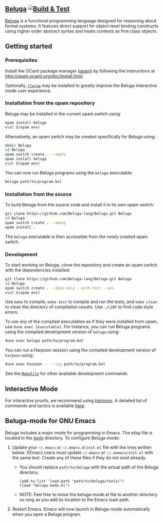 ## [Beluga](http://complogic.cs.mcgill.ca/beluga/ "Beluga home page")  [![Build & Test](https://github.com/Beluga-lang/Beluga/actions/workflows/build-and-test.yml/badge.svg)](https://github.com/Beluga-lang/Beluga/actions/workflows/build-and-test.yml)

[Beluga](http://complogic.cs.mcgill.ca/beluga/ "Beluga home page") is a functional programming language designed for reasoning about formal systems.
It features direct support for object-level binding constructs using higher order abstract syntax and treats contexts as first class objects.

## Getting started

### Prerequisites

Install the OCaml package manager ([opam](http://opam.ocaml.org/)) by following the instructions at <http://opam.ocaml.org/doc/Install.html>.

Optionally, [`rlwrap`](https://github.com/hanslub42/rlwrap) may be installed to greatly improve the Beluga interactive mode user experience.

### Installation from the opam repository

Beluga may be installed in the current opam switch using:

```bash
opam install beluga
eval $(opam env)
```

Alternatively, an opam switch may be created specifically for Beluga using:

```bash
mkdir Beluga
cd Beluga
opam switch create . --empty
opam install beluga
eval $(opam env)
```

You can now run Beluga programs using the `beluga` executable:

```bash
beluga path/to/program.bel
```

### Installation from the source

To build Beluga from the source code and install it in its own opam switch:

```bash
git clone https://github.com/Beluga-lang/Beluga.git Beluga
cd Beluga
opam switch create . --empty
opam install .
```

The `beluga` executable is then accessible from the newly created opam switch.

### Development

To start working on Beluga, clone the repository and create an opam switch with the dependencies installed:

```bash
git clone https://github.com/Beluga-lang/Beluga.git Beluga
cd Beluga
opam switch create . --deps-only --with-test --yes
eval $(opam env)
```

Use `make` to compile, `make test` to compile and run the tests, and `make clean` to clean the directory of compilation results.
Use `./LINT` to find code style errors.

To use any of the compiled executables as if they were installed from opam, use `dune exec [executable]`.
For instance, you can run Beluga programs using the compiled development version of `beluga` using:

```bash
dune exec beluga path/to/program.bel
```

You can run a Harpoon session using the compiled development version of `harpoon` using:

```bash
dune exec harpoon -- --sig path/to/program.bel
```

See the [`MakeFile`](./MakeFile) for other available development commands.

## Interactive Mode

For interactive proofs, we recommend using [Harpoon](https://beluga-lang.readthedocs.io/en/latest/harpoon/index.html).
A detailed list of commands and tactics is available [here](https://beluga-lang.readthedocs.io/en/latest/harpoon/interactive-reference.html).

## Beluga-mode for GNU Emacs

Beluga includes a major mode for programming in Emacs.
The elisp file is located in the [tools](./tools) directory.
To configure Beluga-mode:

1. Update your `~/.emacs` or `~/.emacs.d/init.el` file with the lines written below.
   XEmacs users must update `~/.emacs` or `~/.xemacs/init.el` with the same text.
   Create any of these files if they do not exist already.
   * You should replace `path/to/beluga` with the actual path of the Beluga directory.
     ```
     (add-to-list 'load-path "path/to/beluga/tools/")
     (load "beluga-mode.el")
     ```
   * NOTE: Feel free to move the beluga-mode.el file to another directory so long as you add its location to the Emacs load-path.

2. Restart Emacs.
   Emacs will now launch in Beluga-mode automatically when you open a Beluga program.
